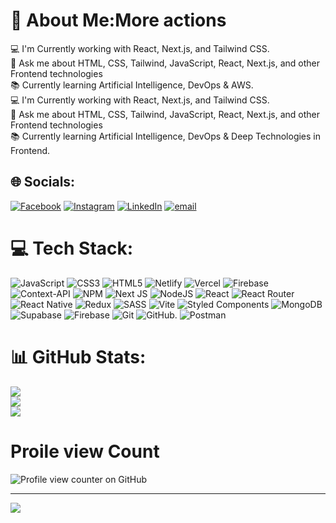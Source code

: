 # 💫 About Me:More actions
💻 I'm Currently working with React, Next.js, and Tailwind CSS.<br>💬 Ask me about HTML, CSS, Tailwind, JavaScript, React, Next.js, and other Frontend technologies<br>📚 Currently learning Artificial Intelligence, DevOps & AWS.<br>
💻 I'm Currently working with React, Next.js, and Tailwind CSS.<br>💬 Ask me about HTML, CSS, Tailwind, JavaScript, React, Next.js, and other Frontend technologies<br>📚 Currently learning Artificial Intelligence, DevOps & Deep Technologies in Frontend.<br>


## 🌐 Socials:
[![Facebook](https://img.shields.io/badge/Facebook-%231877F2.svg?logo=Facebook&logoColor=white)](https://facebook.com/anas0723) [![Instagram](https://img.shields.io/badge/Instagram-%23E4405F.svg?logo=Instagram&logoColor=white)](https://instagram.com/muhammadanas0723) [![LinkedIn](https://img.shields.io/badge/LinkedIn-%230077B5.svg?logo=linkedin&logoColor=white)](https://linkedin.com/in/anas0723) [![email](https://img.shields.io/badge/Email-D14836?logo=gmail&logoColor=white)](mailto:anassoomro23@gmail.com) 

# 💻 Tech Stack:
![JavaScript](https://img.shields.io/badge/javascript-%23323330.svg?style=for-the-badge&logo=javascript&logoColor=%23F7DF1E) ![CSS3](https://img.shields.io/badge/css3-%231572B6.svg?style=for-the-badge&logo=css3&logoColor=white) ![HTML5](https://img.shields.io/badge/html5-%23E34F26.svg?style=for-the-badge&logo=html5&logoColor=white) ![Netlify](https://img.shields.io/badge/netlify-%23000000.svg?style=for-the-badge&logo=netlify&logoColor=#00C7B7) ![Vercel](https://img.shields.io/badge/vercel-%23000000.svg?style=for-the-badge&logo=vercel&logoColor=white) ![Firebase](https://img.shields.io/badge/firebase-%23039BE5.svg?style=for-the-badge&logo=firebase) ![Context-API](https://img.shields.io/badge/Context--Api-000000?style=for-the-badge&logo=react) ![NPM](https://img.shields.io/badge/NPM-%23CB3837.svg?style=for-the-badge&logo=npm&logoColor=white) ![Next JS](https://img.shields.io/badge/Next-black?style=for-the-badge&logo=next.js&logoColor=white) ![NodeJS](https://img.shields.io/badge/node.js-6DA55F?style=for-the-badge&logo=node.js&logoColor=white) ![React](https://img.shields.io/badge/react-%2320232a.svg?style=for-the-badge&logo=react&logoColor=%2361DAFB) ![React Router](https://img.shields.io/badge/React_Router-CA4245?style=for-the-badge&logo=react-router&logoColor=white) ![React Native](https://img.shields.io/badge/react_native-%2320232a.svg?style=for-the-badge&logo=react&logoColor=%2361DAFB) ![Redux](https://img.shields.io/badge/redux-%23593d88.svg?style=for-the-badge&logo=redux&logoColor=white) ![SASS](https://img.shields.io/badge/SASS-hotpink.svg?style=for-the-badge&logo=SASS&logoColor=white) ![Vite](https://img.shields.io/badge/vite-%23646CFF.svg?style=for-the-badge&logo=vite&logoColor=white) ![Styled Components](https://img.shields.io/badge/styled--components-DB7093?style=for-the-badge&logo=styled-components&logoColor=white) ![MongoDB](https://img.shields.io/badge/MongoDB-%234ea94b.svg?style=for-the-badge&logo=mongodb&logoColor=white) ![Supabase](https://img.shields.io/badge/Supabase-3ECF8E?style=for-the-badge&logo=supabase&logoColor=white) ![Firebase](https://img.shields.io/badge/firebase-a08021?style=for-the-badge&logo=firebase&logoColor=ffcd34) ![Git](https://img.shields.io/badge/git-%23F05033.svg?style=for-the-badge&logo=git&logoColor=white) ![GitHub](https://img.shields.io/badge/github-%23121011.svg?style=for-the-badge&logo=github&logoColor=white). ![Postman](https://img.shields.io/badge/Postman-FF6C37?style=for-the-badge&logo=postman&logoColor=white)
# 📊 GitHub Stats:
![](https://github-readme-stats.vercel.app/api?username=anas0723&theme=dark&hide_border=false&include_all_commits=false&count_private=false)<br/>
![](https://nirzak-streak-stats.vercel.app/?user=anas0723&theme=dark&hide_border=false)<br/>
![](https://github-readme-stats.vercel.app/api/top-langs/?username=anas0723&theme=dark&hide_border=false&include_all_commits=false&count_private=false&layout=compact)
# Proile view Count 
![Profile view counter on GitHub](https://komarev.com/ghpvc/?username=anas0723)


---
[![](https://visitcount.itsvg.in/api?id=anas0723&icon=0&color=0)](https://visitcount.itsvg.in)
